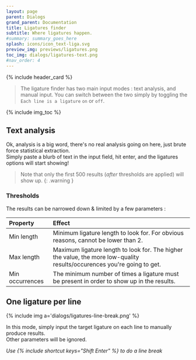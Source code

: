 ```yaml
---
layout: page
parent: Dialogs
grand_parent: Documentation
title: Ligatures finder
subtitle: Where ligatures happen.
#summary: summary_goes_here
splash: icons/icon_text-liga.svg
preview_img: previews/ligatures.png
toc_img: dialogs/ligatures-text.png
#nav_order: 4
---
```


{% include header_card %}

>The ligature finder has two main input modes : text analysis, and manual input. You can switch between the two simply by toggling the `Each line is a ligature` `on` or `off`.

{% include img_toc %}

## Text analysis
Ok, analysis is a big word, there's no real analysis going on here, just brute force statistical extraction.  
Simply paste a blurb of text in the input field, hit enter, and the ligatures options will start showing!

>Note that only the first 500 results (*after* thresholds are applied) will show up.
{: .warning }

### Thresholds

The results can be narrowed down & limited by a few parameters :

| Property       | Effect          |
|:-------------|:------------------|
| Min length | Minimum ligature length to look for. For obvious reasons, cannot be lower than 2. |
| Max length | Maximum ligature length to look for. The higher the value, the more low-quality results/occurences you're going to get.  |
| Min occurrences | The minimum number of times a ligature must be present in order to show up in the results. |

## One ligature per line

{% include img a='dialogs/ligatures-line-break.png' %}

In this mode, simply input the target ligature on each line to manually produce results.  
Other parameters will be ignored.  

*Use {% include shortcut keys="Shift Enter" %} to do a line break*